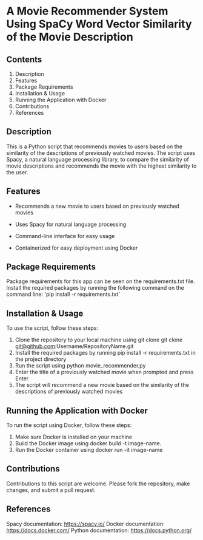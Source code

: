 # A Movie Recommender System Using SpaCy Word Vector Similarity of the Movie Description

## Contents
1. Description
2. Features
3. Package Requirements
4. Installation & Usage
5. Running the Application with Docker
6. Contributions
7. References

## Description
This is a Python script that recommends movies to users based on the similarity of the descriptions of previously watched movies. The script uses Spacy, a natural language processing library, to compare the similarity of movie descriptions and recommends the movie with the highest similarity to the user.

## Features
- Recommends a new movie to users based on previously watched movies

- Uses Spacy for natural language processing

- Command-line interface for easy usage

- Containerized for easy deployment using Docker

## Package Requirements
Package requirements for this app can be seen on the requirements.txt file. Install the required packages by running the
following command on the command line:
'pip install -r requirements.txt'

## Installation & Usage
To use the script, follow these steps:

1. Clone the repository to your local machine using git clone git clone git@github.com:Username/RepositoryName.git
2. Install the required packages by running pip install -r requirements.txt in the project directory
3. Run the script using python movie_recommender.py
4. Enter the title of a previously watched movie when prompted and press Enter
5. The script will recommend a new movie based on the similarity of the descriptions of previously watched movies

## Running the Application with Docker
To run the script using Docker, follow these steps:

1. Make sure Docker is installed on your machine
2. Build the Docker image using docker build -t image-name.
3. Run the Docker container using docker run -it image-name

## Contributions
Contributions to this script are welcome. Please fork the repository, make changes, and submit a pull request.

## References
Spacy documentation: https://spacy.io/
Docker documentation: https://docs.docker.com/
Python documentation: https://docs.python.org/